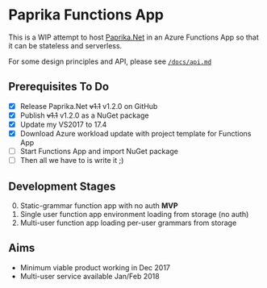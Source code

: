 # Paprika Functions App

This is a WIP attempt to host [Paprika.Net][paprikanet] in an Azure Functions App so that it can be stateless and serverless.

For some design principles and API, please see [`/docs/api.md`][api]

[paprikanet]: https://github.com/stegriff/paprika.net
[api]: /docs/api.md

## Prerequisites To Do

- [x] Release Paprika.Net ~~v1.1~~ v1.2.0 on GitHub  
- [x] Publish ~~v1.1~~ v1.2.0 as a NuGet package  
- [x] Update my VS2017 to 17.4  
- [x] Download Azure workload update with project template for Functions App
- [ ] Start Functions App and import NuGet package
- [ ] Then all we have to is write it ;)

## Development Stages

 0. Static-grammar function app with no auth **MVP**
 0. Single user function app environment loading from storage (no auth)
 0. Multi-user function app loading per-user grammars from storage

## Aims

 * Minimum viable product working in Dec 2017
 * Multi-user service available Jan/Feb 2018
